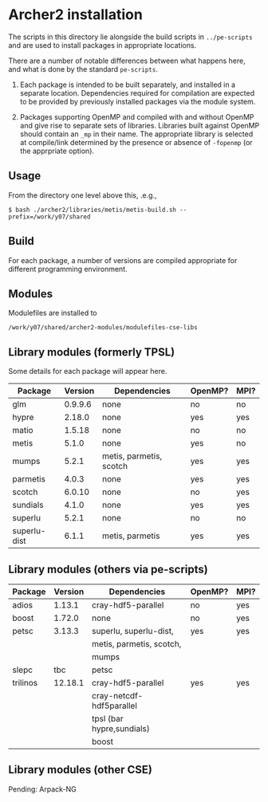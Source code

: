 # Archer2 installation

The scripts in this directory lie alongside the build scripts
in `../pe-scripts` and are used to install packages in
appropriate locations.

There are a number of notable differences between what happens
here, and what is done by the standard `pe-scripts`.

1. Each package is intended to be built separately, and installed
in a separate location. Dependencies required for compilation are
expected to be provided by previously installed packages via the
module system.

2. Packages supporting OpenMP and compiled with and without OpenMP
and give rise to separate sets of libraries. Libraries built
against OpenMP should contain an `_mp` in their name. The appropriate
library is selected at compile/link determined by the presence or
absence of `-fopenmp` (or the apprpriate option).



## Usage

From the directory one level above this, .e.g.,

```
$ bash ./archer2/libraries/metis/metis-build.sh --prefix=/work/y07/shared
```

## Build

For each package, a number of versions are compiled appropriate
for different programming environment.

## Modules

Modulefiles are installed to
```
/work/y07/shared/archer2-modules/modulefiles-cse-libs
```

## Library modules (formerly TPSL)

Some details for each package will appear here.

| Package      | Version  | Dependencies            | OpenMP? | MPI? |
|--------------|----------|-------------------------|---------|------|
| glm          | 0.9.9.6  | none                    | no      | no   |
| hypre        | 2.18.0   | none                    | yes     | yes  |
| matio        | 1.5.18   | none                    | no      | no   |
| metis        | 5.1.0    | none                    | yes     | no   |
| mumps        | 5.2.1    | metis, parmetis, scotch | yes     | yes  |
| parmetis     | 4.0.3    | none                    | yes     | yes  |
| scotch       | 6.0.10   | none                    | no      | yes  |
| sundials     | 4.1.0    | none                    | yes     | yes  |
| superlu      | 5.2.1    | none                    | no      | no   |
| superlu-dist | 6.1.1    | metis, parmetis         | yes     | yes  |

## Library modules (others via pe-scripts)

| Package      | Version  | Dependencies               | OpenMP? | MPI? |
|--------------|----------|----------------------------|---------|------|
| adios        | 1.13.1   | cray-hdf5-parallel         | no      | yes  |
| boost        | 1.72.0   | none                       | no      | yes  |
| petsc        | 3.13.3   | superlu, superlu-dist,     | yes     | yes  |
|              |          | metis, parmetis, scotch,   |         |      |
|              |          | mumps                      |         |      |
| slepc        | tbc      | petsc                      |         |      |
| trilinos     | 12.18.1  | cray-hdf5-parallel         | yes     | yes  |
|              |          | cray-netcdf-hdf5parallel   |         |      |
|              |          | tpsl (bar hypre,sundials)  |         |      |
|              |          | boost                      |         |      |

## Library modules (other CSE)

Pending: Arpack-NG

